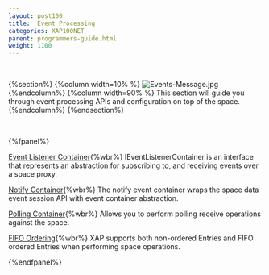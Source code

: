 ```yaml
---
layout: post100
title:  Event Processing
categories: XAP100NET
parent: programmers-guide.html
weight: 1100
---
```


<br>

{%section%}
{%column width=10% %}
![Events-Message.jpg](/attachment_files/subject/Events-Message.png)
{%endcolumn%}
{%column width=90% %}
This section will guide you through event processing APIs and configuration on top of the space.
{%endcolumn%}
{%endsection%}


<br>

{%fpanel%}

[Event Listener Container](./event-listener-container.html){%wbr%}
IEventListenerContainer is an interface that represents an abstraction for subscribing to, and receiving events over a space proxy.

[Notify Container](./notify-container.html){%wbr%}
The notify event container wraps the space data event session API with event container abstraction.

[Polling Container](./polling-container.html){%wbr%}
Allows you to perform polling receive operations against the space.

[FIFO Ordering](./fifo-overview.html){%wbr%}
XAP supports both non-ordered Entries and FIFO ordered Entries when performing space operations.

{%endfpanel%}



